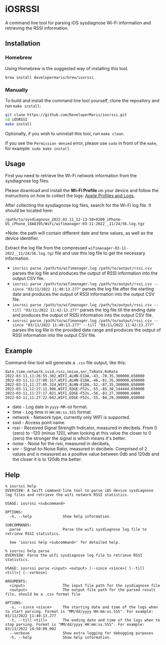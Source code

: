 # iOSRSSI

A command line tool for parsing iOS sysdiagnose Wi-Fi information and retrieving the RSSI information.

## Installation

### Homebrew

Using Homebrew is the suggested way of installing this tool.

```
brew install developermaris/brew/iosrssi
```

### Manually

To build and install the command line tool yourself, clone the repository and run `make install`:

```bash
git clone https://github.com/DeveloperMaris/iosrssi.git
cd iOSRSSI
make install
```

Optionally, if you wish to uninstall this tool, run `make clean`.

If you see the `Permission denied` error, please use `sudo` in front of the `make`, for example: `sudo make install`.

## Usage

First you need to retrieve the Wi-Fi network information from the sysdiagnose log files.

Please download and install the **Wi-Fi Profile** on your device and follow the instructions on how to collect the logs:
[Apple Profiles and Logs](https://developer.apple.com/bug-reporting/profiles-and-logs/?platform=ios).

After collecting the sysdiagnose log files, search for the Wi-Fi log file. It should be located here:
```
/path/to/sysdiagnose_2022.03.11_12-13-58+0200_iPhone-OS_iPhone_18A8395/WiFi/wifimanager-03-11-2022__11/24/56.log.tgz
```

*Note: the path will contain different date and time values, as well as the device identifier.

Extract the log file from the compressed `wifimanager-03-11-2022__11/24/56.log.tgz` file and use this log file to get the necessary information.

* `iosrssi parse /path/to/wifimanager.log /path/to/output/rssi.csv` parses the log file and produces the output of RSSI information into the output CSV file.
* `iosrssi parse /path/to/wifimanager.log /path/to/output/rssi.csv --since "03/11/2022 11:40:13.277"` parses the log file after the starting date and produces the output of RSSI information into the output CSV file.
* `iosrssi parse /path/to/wifimanager.log /path/to/output/rssi.csv --till "03/11/2022 11:42:13.277"` parses the log file till the ending date and produces the output of RSSI information into the output CSV file.
* `iosrssi parse /path/to/wifimanager.log /path/to/output/rssi.csv --since "03/11/2022 11:40:13.277" --till "03/11/2022 11:42:13.277"` parses the log file in the provided date range and produces the output of RSSI information into the output CSV file.

## Example 

Command-line tool will generate a `.csv` file output, like this:

```
date,time,network,ssid,rssi,noise,snr,TxRate,RxRate
2022-03-11,11:26:55.302,WIFI,ALHN-E1DA,-43,-78,35,300000,650000
2022-03-11,11:27:00.317,WIFI,ALHN-E1DA,-46,-81,35,300000,650000
2022-03-11,11:27:05.324,WIFI,ALHN-E1DA,-52,-87,35,300000,650000
2022-03-11,11:27:11.986,WIFI,EDGE-F52s,-55,-85,30,144444,650000
2022-03-11,11:27:17.021,WIFI,EDGE-F52s,-56,-83,27,300000,6000
2022-03-11,11:27:22.042,WIFI,EDGE-F52s,-55,-84,29,300000,650000
```

* date - Log date in `yyyy-MM-dd` format.
* time - Log time in `HH:mm:ss.SSS` format.
* network - Network type, currently only WIFI is supported.
* ssid - Access point name.
* rssi - Received Signal Strength Indicator, measured in decibels. From 0 (zero) to -120 (minus 120), when looking at this value the closer to 0 (zero) the stronger the signal is which means it's better.
* noise - Noise for the rssi, measured in decibels, 
* snr - Signal-to-Noise Ratio, measured in decibels. Comprised of 2 values and is measured as a positive value between 0db and 120db and the closer it is to 120db the better.

## Help

```
% iosrssi help
OVERVIEW: A Swift command-line tool to parse iOS device sysdiagnose log files and retrieve the wifi network RSSI statistics.

USAGE: iosrssi <subcommand>

OPTIONS:
  -h, --help              Show help information.

SUBCOMMANDS:
  parse                   Parse the wifi sysdiagnose log file to retrieve RSSI statistics.

  See 'iosrssi help <subcommand>' for detailed help.
```

```
% iosrssi help parse
OVERVIEW: Parse the wifi sysdiagnose log file to retrieve RSSI statistics.

USAGE: iosrssi parse <input> <output> [--since <since>] [--till <till>] [--verbose]

ARGUMENTS:
  <input>                 The input file path for the sysdiagnose file
  <output>                The output file path for the parsed result file, should be a .csv format file

OPTIONS:
  -s, --since <since>     The starting date and time of the logs when to start parsing. Format is "MM/dd/yyyy HH:mm:ss.SSS". For example: 03/11/2022 11:40:13.277
  -t, --till <till>       The ending date and time of the logs when to stop parsing. Format is "MM/dd/yyyy HH:mm:ss.SSS". For example: 03/11/2022 14:50:09.002
  --verbose               Show extra logging for debugging purposes
  -h, --help              Show help information.
```
